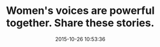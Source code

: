 ---
layout: post
title:  "Women's voices are powerful together. Share these stories."
date:   2015-10-26 10:53:36
categories: image
image: 
bgpos:
og-type:
fb-app_id: 1718900588328720
---